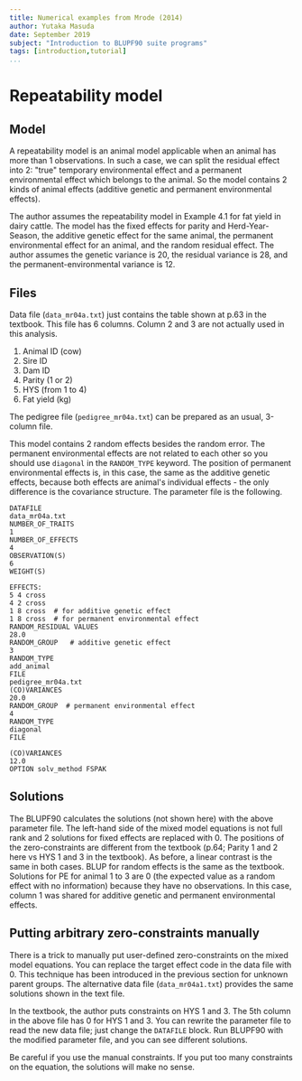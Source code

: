 ```yaml
---
title: Numerical examples from Mrode (2014)
author: Yutaka Masuda
date: September 2019
subject: "Introduction to BLUPF90 suite programs"
tags: [introduction,tutorial]
...
```


Repeatability model
===================

Model
-----

A repeatability model is an animal model applicable when an animal has more than 1 observations.
In such a case, we can split the residual effect into 2: "true" temporary environmental effect and a permanent
environmental effect which belongs to the animal. So the model contains 2 kinds of animal effects
(additive genetic and permanent environmental effects).

The author assumes the repeatability model in Example 4.1 for fat yield in dairy cattle.
The model has the fixed effects for parity and Herd-Year-Season, the additive genetic effect for the same animal,
the permanent environmental effect for an animal, and the random residual effect.
The author assumes the genetic variance is 20, the residual variance is 28, and the permanent-environmental variance is 12.

Files
-----

Data file (`data_mr04a.txt`) just contains the table shown at p.63 in the textbook.
This file has 6 columns. Column 2 and 3 are not actually used in this analysis.

1. Animal ID (cow)
2. Sire ID
3. Dam ID
4. Parity (1 or 2)
5. HYS (from 1 to 4)
6. Fat yield (kg)

The pedigree file (`pedigree_mr04a.txt`) can be prepared as an usual, 3-column file.

This model contains 2 random effects besides the random error. The permanent environmental effects
are not related to each other so you should use `diagonal` in the `RANDOM_TYPE` keyword. The
position of permanent environmental effects is, in this case, the same as the additive genetic effects, because both
effects are animal's individual effects - the only difference is the covariance structure. The parameter file is the following.

~~~~~{language=blupf90 caption="param_mr04a.txt"}
DATAFILE
data_mr04a.txt
NUMBER_OF_TRAITS
1
NUMBER_OF_EFFECTS
4
OBSERVATION(S)
6
WEIGHT(S)

EFFECTS:
5 4 cross
4 2 cross
1 8 cross  # for additive genetic effect
1 8 cross  # for permanent environmental effect
RANDOM_RESIDUAL VALUES
28.0
RANDOM_GROUP   # additive genetic effect
3
RANDOM_TYPE
add_animal
FILE
pedigree_mr04a.txt
(CO)VARIANCES
20.0
RANDOM_GROUP  # permanent environmental effect
4
RANDOM_TYPE
diagonal
FILE

(CO)VARIANCES
12.0
OPTION solv_method FSPAK
~~~~~

Solutions
---------

The BLUPF90 calculates the solutions (not shown here) with the above parameter file.
The left-hand side of the mixed model equations is not full rank and 2 solutions for fixed effects are
replaced with 0. The positions of the zero-constraints are different from the textbook (p.64; Parity
1 and 2 here vs HYS 1 and 3 in the textbook). As before, a linear contrast is the same in both cases.
BLUP for random effects is the same as the textbook. Solutions for PE for animal 1 to 3 are 0
(the expected value as a random effect with no information) because they have no observations.
In this case, column 1 was shared for additive genetic and permanent environmental effects.


Putting arbitrary zero-constraints manually
-------------------------------------------

There is a trick to manually put user-defined zero-constraints on the mixed model equations. You
can replace the target effect code in the data file with 0. This technique has been introduced
in the previous section for unknown parent groups. The alternative data file (`data_mr04a1.txt`) provides
the same solutions shown in the text file.

In the textbook, the author puts constraints on HYS 1 and 3. The 5th column in the above file has
0 for HYS 1 and 3. You can rewrite the parameter file to read the new data file; just
change the `DATAFILE` block. Run BLUPF90 with the modified parameter file, and you can see
different solutions.

Be careful if you use the manual constraints. If you put too many constraints on the equation, the
solutions will make no sense.
